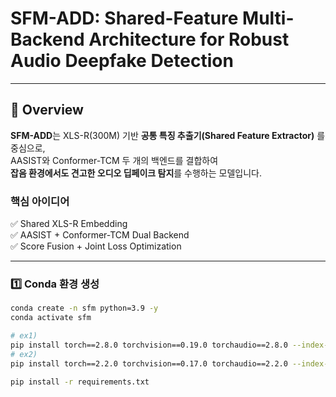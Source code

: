 # SFM-ADD: Shared-Feature Multi-Backend Architecture for Robust Audio Deepfake Detection

---

## 🚀 Overview
**SFM-ADD**는 XLS-R(300M) 기반 **공통 특징 추출기(Shared Feature Extractor)** 를 중심으로,  
AASIST와 Conformer-TCM 두 개의 백엔드를 결합하여  
**잡음 환경에서도 견고한 오디오 딥페이크 탐지**를 수행하는 모델입니다.

### 핵심 아이디어
✅ Shared XLS-R Embedding  
✅ AASIST + Conformer-TCM Dual Backend  
✅ Score Fusion + Joint Loss Optimization  

---

### 1️⃣ Conda 환경 생성
```bash
conda create -n sfm python=3.9 -y
conda activate sfm
```

```bash
# ex1)
pip install torch==2.8.0 torchvision==0.19.0 torchaudio==2.8.0 --index-url https://download.pytorch.org/whl/cu129
# ex2)
pip install torch==2.2.0 torchvision==0.17.0 torchaudio==2.2.0 --index-url https://download.pytorch.org/whl/cu118

pip install -r requirements.txt
```
